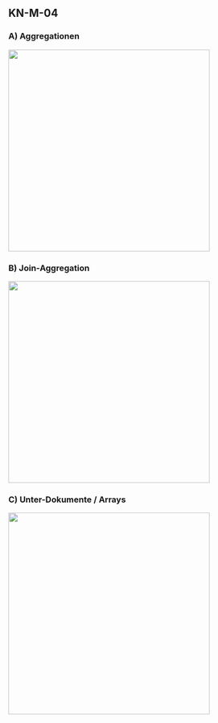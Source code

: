 ## KN-M-04

### A) Aggregationen

<img width="400" src="https://github.com/user-attachments/assets/8b3a77f0-70d7-4853-be51-63d5ca7d97ab">

### B) Join-Aggregation

<img width="400" src="https://github.com/user-attachments/assets/080ec47c-f40d-422e-9b73-c2081d2b1f57">

### C) Unter-Dokumente / Arrays 

<img width="400" src="https://github.com/user-attachments/assets/c8b3ac1e-652a-49f8-9472-525cb8698a27">


